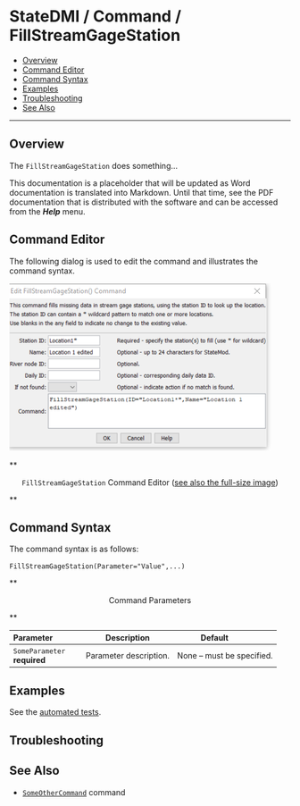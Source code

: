 # StateDMI / Command / FillStreamGageStation #

* [Overview](#overview)
* [Command Editor](#command-editor)
* [Command Syntax](#command-syntax)
* [Examples](#examples)
* [Troubleshooting](#troubleshooting)
* [See Also](#see-also)

-------------------------

## Overview ##

The `FillStreamGageStation` does something...

This documentation is a placeholder that will be updated as Word documentation is translated into Markdown.
Until that time, see the PDF documentation that is distributed with the software and can be accessed
from the ***Help*** menu.

## Command Editor ##

The following dialog is used to edit the command and illustrates the command syntax.

![FillStreamGageStation](FillStreamGageStation.png)

**<p style="text-align: center;">
`FillStreamGageStation` Command Editor (<a href="../FillStreamGageStation.png">see also the full-size image</a>)
</p>**

## Command Syntax ##

The command syntax is as follows:

```text
FillStreamGageStation(Parameter="Value",...)
```
**<p style="text-align: center;">
Command Parameters
</p>**

| **Parameter**&nbsp;&nbsp;&nbsp;&nbsp;&nbsp;&nbsp;&nbsp;&nbsp;&nbsp;&nbsp;&nbsp;&nbsp; | **Description** | **Default**&nbsp;&nbsp;&nbsp;&nbsp;&nbsp;&nbsp;&nbsp;&nbsp;&nbsp;&nbsp; |
| --------------|-----------------|----------------- |
|`SomeParameter`<br>**required**|Parameter description.|None – must be specified.|

## Examples ##

See the [automated tests](https://github.com/OpenWaterFoundation/cdss-app-statedmi-main/tree/master/test/regression/commands/FillStreamGageStation).

## Troubleshooting ##

## See Also ##

* [`SomeOtherCommand`](../SomeOtherCommand/SomeOtherCommand) command
